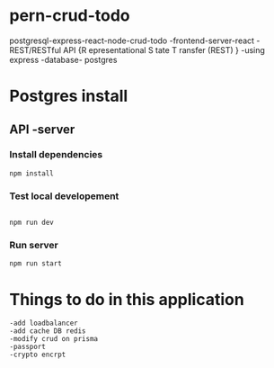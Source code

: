 # pern-crud-todo
postgresql-express-react-node-crud-todo
-frontend-server-react
-REST/RESTful API {R  epresentational  S  tate  T  ransfer (REST) } -using express
-database- postgres

# Postgres install


## API -server
### Install dependencies
```
npm install

```
### Test local developement
```

npm run dev 
```
### Run server 
```
npm run start
```

# Things to do in this application
    -add loadbalancer 
    -add cache DB redis
    -modify crud on prisma
    -passport
    -crypto encrpt
    